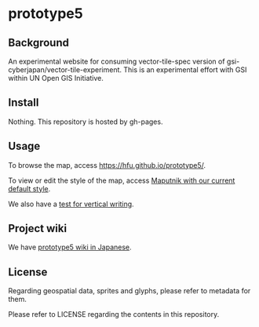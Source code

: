 # prototype5
## Background
An experimental website for consuming vector-tile-spec version of gsi-cyberjapan/vector-tile-experiment. This is an experimental effort with GSI within UN Open GIS Initiative.

## Install
Nothing. This repository is hosted by gh-pages.

## Usage
To browse the map, access https://hfu.github.io/prototype5/.

To view or edit the style of the map, access [Maputnik with our current default style](https://maputnik.github.io/editor/?style=https://hfu.github.io/prototype5/style.json#15.24/32.805147/130.702071).

We also have a [test for vertical writing](https://maputnik.github.io/editor/?style=https://hfu.github.io/prototype5/vertical-writing-test.json#17.26/32.771341/130.68831).

## Project wiki
We have [prototype5 wiki in Japanese](https://github.com/hfu/prototype5/wiki/prototype5-wiki-in-Japanese).

## License
Regarding geospatial data, sprites and glyphs, please refer to metadata for them. 

Please refer to LICENSE regarding the contents in this repository.

